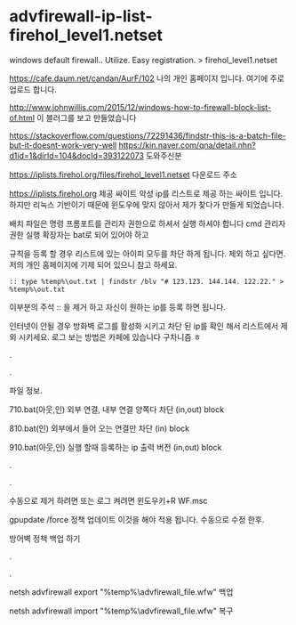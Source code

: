 # advfirewall-ip-list-firehol_level1.netset
windows default firewall.. Utilize. Easy registration. > firehol_level1.netset

https://cafe.daum.net/candan/AurF/102
나의 개인 홈페이지 입니다. 여기에 주로 업로드 합니다.

http://www.johnwillis.com/2015/12/windows-how-to-firewall-block-list-of.html
이 블러그를 보고 만들었습니다

https://stackoverflow.com/questions/72291436/findstr-this-is-a-batch-file-but-it-doesnt-work-very-well
https://kin.naver.com/qna/detail.nhn?d1id=1&dirId=104&docId=393122073
도와주신분

https://iplists.firehol.org/files/firehol_level1.netset
다운로드 주소

https://iplists.firehol.org
제공 싸이트 악성 ip를 리스트로 제공 하는 싸이트 입니다. 하지만 리눅스 기반이기 때문에 윈도우에 맞지 않아서 제가 찾다가 만들게 되었습니다.

배치 파일은 명령 프롬포트를 관리자 권한으로 하셔서 실행 하셔야 합니다 cmd 관리자 권한 실행 확장자는 bat로 되어 있어야 하고 

규칙을 등록 할 경우 리스트에 있는 아이피 모두를 차단 하게 됩니다. 제외 하고 싶다면. 저의 개인 홈페이지에 기제 되어 있으니 참고 하세요.

```
:: type %temp%\out.txt | findstr /blv "# 123.123. 144.144. 122.22." > %temp%\out.txt
```

이부분의 주석 :: 을 제거 하고 자신이 원하는 ip를 등록 하면 됩니다.

인터넷이 안될 경우 방화벽 로그를 활성화 시키고 차단 된 ip를 확인 해서 리스트에서 제외 시키세요. 로그 보는 방법은 카페에 있습니다 구차니즘 ㅎ

.

.

파일 정보.

710.bat(아웃,인) 외부 연결, 내부 연결 양쪽다 차단 (in,out) block

810.bat(인) 외부에서 들어 오는 연결만 차단 (in) block

910.bat(아웃,인) 실행 할때 등록하는 ip 출력 버전 (in,out) block

.

.

수동으로 제거 하려면 또는 로그 켜려면 윈도우키+R  WF.msc 

gpupdate /force 정책 업데이트 이것을 해야 적용 됩니다. 수동으로 수정 한후.

방어벽 정책 백업 하기

.

.

netsh advfirewall export "%temp%\advfirewall_file.wfw"
백업

netsh advfirewall import "%temp%\advfirewall_file.wfw"
복구

